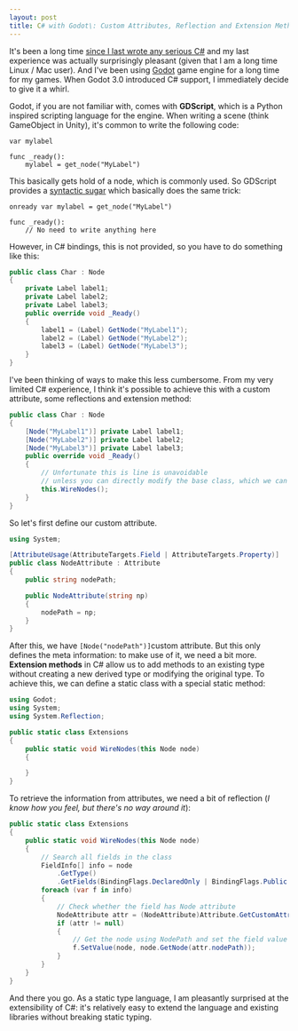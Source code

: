 ```yaml
---
layout: post
title: C# with Godot\: Custom Attributes, Reflection and Extension Method
---
```


It's been a long time [since I last wrote any serious C#](http://ruoyusun.com/2013/03/10/6-months-with-c-sharp.html) and my last experience was actually surprisingly pleasant (given that I am a long time Linux / Mac user). And I've been using [Godot](https://godotengine.org/) game engine for a long time for my games. When Godot 3.0 introduced C# support, I immediately decide to give it a whirl.

Godot, if you are not familiar with, comes with **GDScript**, which is a Python inspired scripting language for the engine. When writing a scene (think GameObject in Unity), it's common to write the following code:

```gdscript
var mylabel

func _ready():
    mylabel = get_node("MyLabel")
```

This basically gets hold of a node, which is commonly used. So GDScript provides a [syntactic sugar](http://docs.godotengine.org/en/3.0/getting_started/scripting/gdscript/gdscript_basics.html#onready-keyword) which basically does the same trick:

```gdscript
onready var mylabel = get_node("MyLabel")

func _ready():
    // No need to write anything here
```

However, in C# bindings, this is not provided, so you have to do something like this:

```c#
public class Char : Node
{
    private Label label1;
    private Label label2;
    private Label label3;
    public override void _Ready()
    {
        label1 = (Label) GetNode("MyLabel1");
        label2 = (Label) GetNode("MyLabel2");
        label3 = (Label) GetNode("MyLabel3");
    }
}
```

I've been thinking of ways to make this less cumbersome. From my very limited C# experience, I think it's possible to achieve this with a custom attribute, some reflections and extension method:

```c#
public class Char : Node
{
    [Node("MyLabel1")] private Label label1;
    [Node("MyLabel2")] private Label label2;
    [Node("MyLabel3")] private Label label3;
    public override void _Ready()
    {
        // Unfortunate this is line is unavoidable 
        // unless you can directly modify the base class, which we can't
        this.WireNodes();
    }
}
```

So let's first define our custom attribute.

```C#
using System;

[AttributeUsage(AttributeTargets.Field | AttributeTargets.Property)]
public class NodeAttribute : Attribute
{
    public string nodePath;

    public NodeAttribute(string np)
    {
        nodePath = np;
    }
}
```

After this, we have `[Node("nodePath")]`custom attribute. But this only defines the meta information: to make use of it, we need a bit more. **Extension methods** in C# allow us to add methods to an existing type without creating a new derived type or modifying the original type. To achieve this, we can define a static class with a special static method:

```c#
using Godot;
using System;
using System.Reflection;

public static class Extensions
{
    public static void WireNodes(this Node node)
    {

    }
}
```

To retrieve the information from attributes, we need a bit of reflection (*I know how you feel, but there's no way around it*):

```c#
public static class Extensions
{
    public static void WireNodes(this Node node)
    {
        // Search all fields in the class
        FieldInfo[] info = node
            .GetType()
            .GetFields(BindingFlags.DeclaredOnly | BindingFlags.Public | BindingFlags.NonPublic | BindingFlags.Instance);
        foreach (var f in info)
        {
            // Check whether the field has Node attribute
            NodeAttribute attr = (NodeAttribute)Attribute.GetCustomAttribute(f, typeof(NodeAttribute));
            if (attr != null)
            {
                // Get the node using NodePath and set the field value
                f.SetValue(node, node.GetNode(attr.nodePath));
            }
        }
    }
}
```

And there you go. As a static type language, I am pleasantly surprised at the extensibility of C#: it's relatively easy to extend the language and existing libraries without breaking static typing.